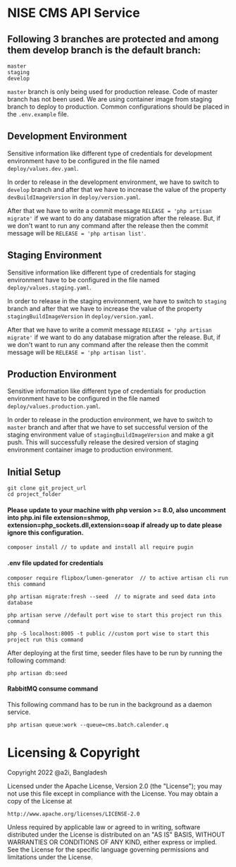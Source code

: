 # NISE CMS API Service

## Following 3 branches are protected and among them develop branch is the default branch:
```shell
master
staging
develop
```

```master``` branch is only being used for production release.
Code of master branch has not been used. We are using container image from staging branch to deploy to production.
Common configurations should be placed in the ```.env.example``` file.

## Development Environment
Sensitive information like different type of credentials for development environment have to be configured in the file named ```deploy/values.dev.yaml```.

In order to release in the development environment, we have to switch to ```develop``` branch and after that we have to increase the value of the property ```devBuildImageVersion``` in ```deploy/version.yaml```.

After that we have to write a commit message ```RELEASE = 'php artisan migrate'``` if we want to do any database migration after the release. But, if we don't
want to run any command after the release then the commit message will be ```RELEASE = 'php artisan list'```.

## Staging Environment
Sensitive information like different type of credentials for staging environment have to be configured in the file named ```deploy/values.staging.yaml```.

In order to release in the staging environment, we have to switch to ```staging``` branch and after that  we have to increase the value of the property ```stagingBuildImageVersion``` in ```deploy/version.yaml```.

After that we have to write a commit message ```RELEASE = 'php artisan migrate'``` if we want to do any database migration after the release. But, if we don't
want to run any command after the release then the commit message will be ```RELEASE = 'php artisan list'```.

## Production Environment
Sensitive information like different type of credentials for production environment have to be configured in the file named ```deploy/values.production.yaml```.

In order to release in the production environment, we have to switch to ```master``` branch and after that  we have to set successful version of the staging environment value of ```stagingBuildImageVersion``` and
make a git push. This will successfully release the desired version of staging environment container image to production environment.

## Initial Setup

```shell
git clone git_project_url
cd project_folder
```

#### Please update to your machine with php version >= 8.0, also uncomment into php.ini file extension=shmop, extension=php_sockets.dll,extension=soap if already up to date please ignore this configuration.

```shell
composer install // to update and install all require pugin
```

#### .env file updated for credentials 

```shell
composer require flipbox/lumen-generator  // to active artisan cli run this command

php artisan migrate:fresh --seed  // to migrate and seed data into database

php artisan serve //default port wise to start this project run this command

php -S localhost:8005 -t public //custom port wise to start this project run this command
```



After deploying at the first time, seeder files have to be run by running the following command:

```php artisan db:seed```

#### RabbitMQ consume command
This following command has to be run in the background as a daemon service.
```shell
php artisan queue:work --queue=cms.batch.calender.q
```




# Licensing & Copyright

Copyright 2022 @a2i, Bangladesh

Licensed under the Apache License, Version 2.0 (the "License");
you may not use this file except in compliance with the License.
You may obtain a copy of the License at

    http://www.apache.org/licenses/LICENSE-2.0

Unless required by applicable law or agreed to in writing, software
distributed under the License is distributed on an "AS IS" BASIS,
WITHOUT WARRANTIES OR CONDITIONS OF ANY KIND, either express or implied.
See the License for the specific language governing permissions and
limitations under the License.
